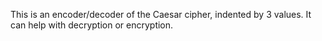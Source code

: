 This is an encoder/decoder of the Caesar cipher, indented by 3 values.
It can help with decryption or encryption.
